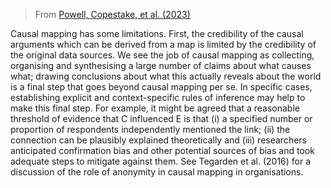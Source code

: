 
> From [Powell, Copestake, et al. (2023)]()

  Causal mapping has some limitations. First, the credibility of the causal arguments which can be derived from a map is limited by the credibility of the original data sources. We see the job of causal mapping as collecting, organising and synthesising a large number of claims about what causes what; drawing conclusions about what this actually reveals about the world is a final step that goes beyond causal mapping per se. In specific cases, establishing explicit and context-specific rules of inference may help to make this final step. For example, it might be agreed that a reasonable threshold of evidence that C influenced E is that (i) a specified number or proportion of respondents independently mentioned the link; (ii) the connection can be plausibly explained theoretically and (iii) researchers anticipated confirmation bias and other potential sources of bias and took adequate steps to mitigate against them. See Tegarden et al. (2016) for a discussion of the role of anonymity in causal mapping in organisations.
